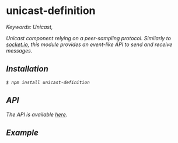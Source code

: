 # unicast-definition

<i>Keywords: Unicast,

Unicast component relying on a peer-sampling protocol. Similarly to
[socket.io](https://socket.io), this module provides an event-like API to send
and receive messages.

## Installation

```$ npm install unicast-definition```

## API

The API is available [here](https://ran3d.github.io/unicast-definition/).

## Example


